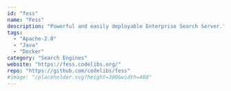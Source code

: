```yaml
---
id: "fess"
name: "Fess"
description: "Powerful and easily deployable Enterprise Search Server."
tags:
  - "Apache-2.0"
  - "Java"
  - "Docker"
category: "Search Engines"
website: "https://fess.codelibs.org/"
repo: "https://github.com/codelibs/fess"
#image: "/placeholder.svg?height=300&width=400"
---
```


